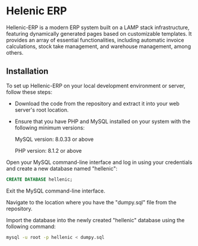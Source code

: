 # Helenic ERP

Hellenic-ERP is a modern ERP system built on a LAMP stack infrastructure, featuring dynamically generated pages based on customizable templates. It provides an array of essential functionalities, including automatic invoice calculations, stock take management, and warehouse management, among others.


## Installation

To set up Hellenic-ERP on your local development environment or server, follow these steps:

 - Download the code from the repository and extract it into your web server's root location.

 - Ensure that you have PHP and MySQL installed on your system with the following minimum versions:

    MySQL version: 8.0.33 or above

    PHP version: 8.1.2 or above

Open your MySQL command-line interface and log in using your credentials and create a new database named "hellenic":
```sql
CREATE DATABASE hellenic;
```
Exit the MySQL command-line interface.

Navigate to the location where you have the "dumpy.sql" file from the repository.

Import the database into the newly created "hellenic" database using the following command:
```bash
mysql -u root -p hellenic < dumpy.sql
```
